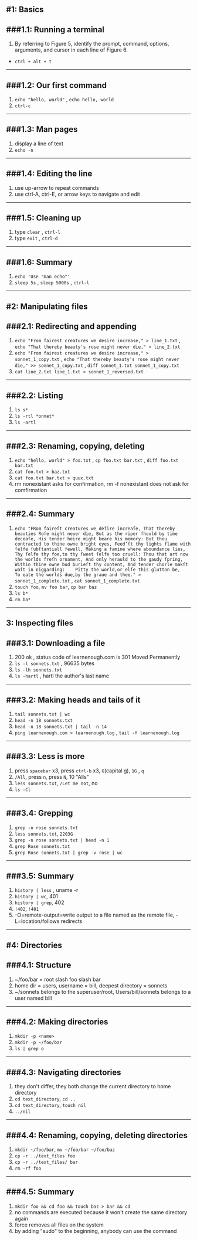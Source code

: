 #1: Basics
---
###1.1: Running a terminal
---
1. By referring to Figure 5, identify the prompt, command, options, arguments, and cursor in each line of Figure 6.
  - `ctrl + alt + t`

---
###1.2: Our first command
---
1. `echo "hello, world"` , `echo hello, world`
2. `ctrl-c`

---
###1.3: Man pages
---
1. display a line of text
2. `echo -n`

---
###1.4: Editing the line
---
1. use up-arrow to repeat commands
2. use ctrl-A, ctrl-E, or arrow keys to navigate and edit

---
###1.5: Cleaning up
---
1. type `clear` , `ctrl-l`
2. type `exit` , `ctrl-d`

---
###1.6: Summary
---
1. `echo 'Use "man echo"'`
2. `sleep 5s` , `sleep 5000s` , `ctrl-l`

---
#2: Manipulating files
---
###2.1: Redirecting and appending
---
1. `echo "From fairest creatures we desire increase," > line_1.txt` , `echo "That thereby beauty's rose might never die," > line_2.txt`
2. `echo "From fairest creatures we desire increase," > sonnet_1_copy.txt` , `echo "That thereby beauty's rose might never die," >> sonnet_1_copy.txt` , `diff sonnet_1.txt sonnet_1_copy.txt`
3. `cat line_2.txt line_1.txt > sonnet_1_reversed.txt`

---
###2.2: Listing
---
1. `ls s*`
2. `ls -rtl *onnet*`
3. `ls -artl`

---
###2.3: Renaming, copying, deleting
---
1. `echo "hello, world" > foo.txt` , `cp foo.txt bar.txt` , `diff foo.txt bar.txt`
2. `cat foo.txt > baz.txt`
3. `cat foo.txt bar.txt > quux.txt`
4. rm nonexistant asks for confirmation, rm -f nonexistant does not ask for comfirmation

---
###2.4: Summary
---
1. `echo "FRom faireſt creatures we deſire increaſe, That thereby beauties Roſe might neuer die, But as the riper ſhould by time deceaſe, His tender heire might beare his memory: But thou contracted to thine owne bright eyes, Feed’ſt thy lights flame with ſelfe ſubſtantiall fewell, Making a famine where aboundance lies, Thy ſelfe thy foe,to thy ſweet ſelfe too cruell: Thou that art now the worlds freſh ornament, And only herauld to the gaudy ſpring, Within thine owne bud burieſt thy content, And tender chorle makſt waſt in niggarding:    Pitty the world,or elſe this glutton be,    To eate the worlds due,by the graue and thee." > sonnet_1_complete.txt` , `cat sonnet_1_complete.txt`
2. `touch foo`, `mv foo bar`, `cp bar baz`
3. `ls b*`
4. `rm ba*`

---
3: Inspecting files
---
###3.1: Downloading a file
---
1. 200 ok , status code of learnenough.com is 301 Moved Permanently
2. `ls -l sonnets.txt` , 96635 bytes
3. `ls -lh sonnets.txt`
4. `ls -hartl` , hartl the author's last name

---
###3.2: Making heads and tails of it
---
1. `tail sonnets.txt | wc`
2. `head -n 18 sonnets.txt`
3. `head -n 18 sonnets.txt | tail -n 14`
4. `ping learnenough.com > learnenough.log` , `tail -f learnenough.log`

---
###3.3: Less is more
---
1. press `spacebar` x3, press `ctrl-b` x3, `G`(capital g), `1G` , `q`
2. `/All`, press `n`, press `N`, 10 "Alls"
3. `less sonnets.txt`, `/Let me not`, no
4. `ls -Cl`

---
###3.4: Grepping
---
1. `grep -n rose sonnets.txt`
2. `less sonnets.txt`, `2203G`
3. `grep -n rose sonnets.txt | head -n 1`
4. `grep Rose sonnets.txt`
5. `grep Rose sonnets.txt | grep -v rose | wc`

---
###3.5: Summary
---
1. `history | less` , uname -r
2. `history | wc`, 401
3. `history | grep`, 402
4. `!402`, `!401`
5. -O=remote-output=write output to a file named as the remote file, -L=location/follows redirects

---
#4: Directories
---
###4.1: Structure
---
1. ~/foo/bar = root slash foo slash bar
2. home dir = users, username = bill, deepest directory = sonnets
3. ~/sonnets belongs to the superuser/root, Users/bill/sonnets belongs to a user named bill

---
###4.2: Making directories
---
1. `mkdir -p <name>`
2. `mkdir -p ~/foo/bar`
3. `ls | grep o`

---
###4.3: Navigating directories
---
1. they don't differ, they both change the current directory to home directory
2. `cd text_directory`, `cd ..`
3. `cd text_directory`, `touch nil`
4. `../nil`

---
###4.4: Renaming, copying, deleting directories
---
1. `mkdir ~/foo/bar`, `mv ~/foo/bar ~/foo/baz`
2. `cp -r ../text_files foo`
3. `cp -r ../text_files/ bar`
4. `rm -rf foo`

---
###4.5: Summary
---
1. `mkdir foo && cd foo && touch baz > bar && cd`
2. no commands are executed because it won't create the same directory again
3. force removes all files on the system
4. by adding "sudo" to the beginning, anybody can use the command
